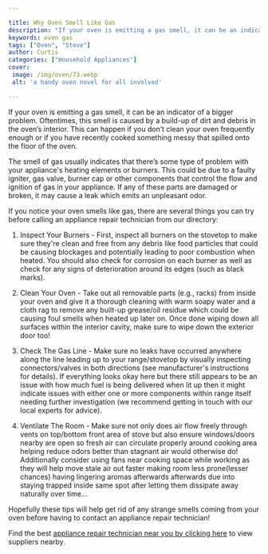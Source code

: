 ```yaml
---

title: Why Oven Smell Like Gas
description: "If your oven is emitting a gas smell, it can be an indicator of a bigger problem. Oftentimes, this smell is caused by a build-up o...swipe up to find out"
keywords: oven gas
tags: ["Oven", "Stove"]
author: Curtis
categories: ["Household Appliances"]
cover: 
 image: /img/oven/73.webp
 alt: 'a handy oven novel for all involved'

---
```


If your oven is emitting a gas smell, it can be an indicator of a bigger problem. Oftentimes, this smell is caused by a build-up of dirt and debris in the oven’s interior. This can happen if you don’t clean your oven frequently enough or if you have recently cooked something messy that spilled onto the floor of the oven.

The smell of gas usually indicates that there’s some type of problem with your appliance's heating elements or burners. This could be due to a faulty igniter, gas valve, burner cap or other components that control the flow and ignition of gas in your appliance. If any of these parts are damaged or broken, it may cause a leak which emits an unpleasant odor. 

If you notice your oven smells like gas, there are several things you can try before calling an appliance repair technician from our directory: 

 1) Inspect Your Burners - First, inspect all burners on the stovetop to make sure they're clean and free from any debris like food particles that could be causing blockages and potentially leading to poor combustion when heated. You should also check for corrosion on each burner as well as check for any signs of deterioration around its edges (such as black marks). 

 2) Clean Your Oven - Take out all removable parts (e.g., racks) from inside your oven and give it a thorough cleaning with warm soapy water and a cloth rag to remove any built-up grease/oil residue which could be causing foul smells when heated up later on. Once done wiping down all surfaces within the interior cavity, make sure to wipe down the exterior door too!

 3) Check The Gas Line - Make sure no leaks have occurred anywhere along the line leading up to your range/stovetop by visually inspecting connectors/valves in both directions (see manufacturer's instructions for details). If everything looks okay here but there still appears to be an issue with how much fuel is being delivered when lit up then it might indicate issues with either one or more components within range itself needing further investigation (we recommend getting in touch with our local experts for advice).

 4) Ventilate The Room - Make sure not only does air flow freely through vents on top/bottom front area of stove but also ensure windows/doors nearby are open so fresh air can circulate properly around cooking area helping reduce odors better than stagnant air would otherwise do! Additionally consider using fans near cooking space while working as they will help move stale air out faster making room less prone(lesser chances) having lingering aromas afterwards afterwards due into staying trapped inside same spot after letting them dissipate away naturally over time...

Hopefully these tips will help get rid of any strange smells coming from your oven before having to contact an appliance repair technician!

Find the best <a href="/pages/appliance-repair-technicians/">appliance repair technician near you by clicking here</a> to view suppliers nearby.
